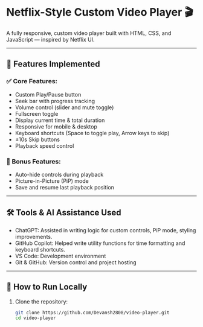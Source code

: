 # Netflix-Style Custom Video Player 🎬

A fully responsive, custom video player built with HTML, CSS, and JavaScript — inspired by Netflix UI.

---

## 🚀 Features Implemented

### ✅ Core Features:
- Custom Play/Pause button
- Seek bar with progress tracking
- Volume control (slider and mute toggle)
- Fullscreen toggle
- Display current time & total duration
- Responsive for mobile & desktop
- Keyboard shortcuts (Space to toggle play, Arrow keys to skip)
- ±10s Skip buttons
- Playback speed control

### 🌟 Bonus Features:
- Auto-hide controls during playback
- Picture-in-Picture (PiP) mode
- Save and resume last playback position

---

## 🛠️ Tools & AI Assistance Used

- ChatGPT: Assisted in writing logic for custom controls, PiP mode, styling improvements.
- GitHub Copilot: Helped write utility functions for time formatting and keyboard shortcuts.
- VS Code: Development environment
- Git & GitHub: Version control and project hosting

---

## 📌 How to Run Locally

1. Clone the repository:
   ```bash
   git clone https://github.com/Devansh2808/video-player.git
   cd video-player
